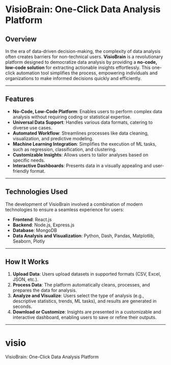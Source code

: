 # VisioBrain: One-Click Data Analysis Platform

## Overview
In the era of data-driven decision-making, the complexity of data analysis often creates barriers for non-technical users. **VisioBrain** is a revolutionary platform designed to democratize data analysis by providing a **no-code, low-code solution** for extracting actionable insights effortlessly. This one-click automation tool simplifies the process, empowering individuals and organizations to make informed decisions quickly and efficiently.

---

## Features
- **No-Code, Low-Code Platform**: Enables users to perform complex data analysis without requiring coding or statistical expertise.
- **Universal Data Support**: Handles various data formats, catering to diverse use cases.
- **Automated Workflow**: Streamlines processes like data cleaning, visualization, and predictive modeling.
- **Machine Learning Integration**: Simplifies the execution of ML tasks, such as regression, classification, and clustering.
- **Customizable Insights**: Allows users to tailor analyses based on specific needs.
- **Interactive Dashboards**: Presents data in a visually appealing and user-friendly format.

---

## Technologies Used
The development of VisioBrain involved a combination of modern technologies to ensure a seamless experience for users:
- **Frontend**: React.js
- **Backend**: Node.js, Express.js
- **Database**: MongoDB
- **Data Analysis and Visualization**: Python, Dash, Pandas, Matplotlib, Seaborn, Plotly

---

## How It Works
1. **Upload Data**: Users upload datasets in supported formats (CSV, Excel, JSON, etc.).
2. **Process Data**: The platform automatically cleans, processes, and prepares the data for analysis.
3. **Analyze and Visualize**: Users select the type of analysis (e.g., descriptive statistics, trends, ML tasks), and results are generated in seconds.
4. **Download or Customize**: Insights are presented in a customizable and interactive dashboard, enabling users to save or refine their outputs.

---

# visio
VisioBrain: One-Click Data Analysis Platform
